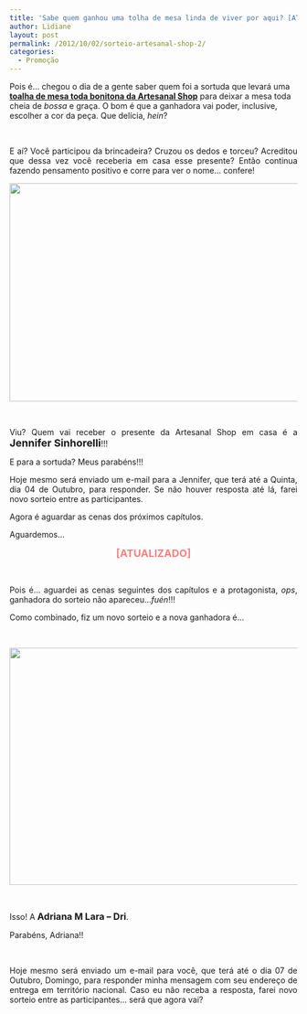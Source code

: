 ```yaml
---
title: 'Sabe quem ganhou uma tolha de mesa linda de viver por aqui? [ATUALIZADO]'
author: Lidiane
layout: post
permalink: /2012/10/02/sorteio-artesanal-shop-2/
categories:
  - Promoção
---
```

Pois é… chegou o dia de a gente saber quem foi a sortuda que levará uma **[toalha de mesa toda bonitona da Artesanal Shop](http://www.trololodemulher.com.br/2012/09/18/sorteio-artesanal-shop/)** para deixar a mesa toda cheia de _bossa_ e graça. O bom é que a ganhadora vai poder, inclusive, escolher a cor da peça. Que delícia, _hein_?

&nbsp;

<p align="justify">
  E aí? Você participou da brincadeira? Cruzou os dedos e torceu? Acreditou que dessa vez você receberia em casa esse presente? Então continua fazendo pensamento positivo e corre para ver o nome… confere!
</p>

<!--more-->

<p align="center">
  <a href="http://www.trololodemulher.com.br/2012/10/02/sorteio-artesanal-shop-2/resultado-sorteio-2/" rel="attachment wp-att-9190"><img class="alignnone size-full wp-image-9190" title="Resultado Sorteio" src="https://www.trololodemulher.com.br/2012/09/Resultado-Sorteio.png" alt="" width="588" height="382" /></a>
</p>

&nbsp;

<p align="justify">
  Viu? Quem vai receber o presente da Artesanal Shop em casa é a <strong><span style="font-size: large;">Jennifer Sinhorelli</span></strong>!!!
</p>

<p align="justify">
  E para a sortuda? Meus parabéns!!!
</p>

<p align="justify">
  Hoje mesmo será enviado um e-mail para a Jennifer, que terá até a Quinta, dia 04 de Outubro, para responder. Se não houver resposta até lá, farei novo sorteio entre as participantes.
</p>

<p align="justify">
  Agora é aguardar as cenas dos próximos capítulos.
</p>

<p align="justify">
  Aguardemos…
</p>

<p align="center">
  <strong><span style="color: #ff8080; font-size: large;">[ATUALIZADO]</span></strong>
</p>

&nbsp;

<p align="justify">
  Pois é… aguardei as cenas seguintes dos capítulos e a protagonista, <em>ops</em>, ganhadora do sorteio não apareceu…<em>fuén</em>!!!
</p>

<p align="justify">
  <p align="justify">
    Como combinado, fiz um novo sorteio e a nova ganhadora é…
  </p>
  
  <p>
    &nbsp;
  </p>
  
  <p align="center">
    <a href="http://www.trololodemulher.com.br/?attachment_id=9216"><img class="alignnone size-full wp-image-9216" title="RESULTADO[II]SORTEIO" src="https://www.trololodemulher.com.br/2012/10/RESULTADOIISORTEIO.png" alt="" width="600" height="415" /></a>
  </p>
  
  <p>
    &nbsp;
  </p>
  
  <p>
    Isso! A <strong><span style="font-size: medium;">Adriana M Lara – Dri</span></strong>.
  </p>
  
  <p>
    Parabéns, Adriana!!
  </p>
  
  <p>
    &nbsp;
  </p>
  
  <p align="justify">
    Hoje mesmo será enviado um e-mail para você, que terá até o dia 07 de Outubro, Domingo, para responder minha mensagem com seu endereço de entrega em território nacional. Caso eu não receba a resposta, farei novo sorteio entre as participantes… será que agora vai?
  </p>